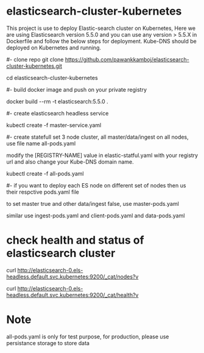 # elasticsearch-cluster-kubernetes

This project is use to deploy Elastic-search cluster on Kubernetes, Here we are using Elasticsearch version 5.5.0 and you can use any version > 5.5.X in Dockerfile and follow the below steps for deployment. Kube-DNS should be deployed on Kubernetes and running.


#- clone repo
git clone https://github.com/pawankkamboj/elasticsearch-cluster-kubernetes.git

cd elasticsearch-cluster-kubernetes

#- build docker image and push on your private registry

docker build --rm -t elasticsearch:5.5.0 .

#- create elasticsearch headless service 

kubectl create -f master-service.yaml

#- create statefull set 3 node cluster, all master/data/ingest on all nodes, use file name all-pods.yaml

modify the [REGISTRY-NAME] value in elastic-statful.yaml with your registry url and also change your Kube-DNS domain name.

kubectl create -f all-pods.yaml

#- if you want to deploy each ES node on different set of nodes then us their respctive pods.yaml file

to set master true and other data/ingest false, use master-pods.yaml

similar use ingest-pods.yaml and client-pods.yaml and data-pods.yaml


# check health and status of elasticsearch cluster

curl http://elasticsearch-0.els-headless.default.svc.kubernetes:9200/_cat/nodes?v

curl http://elasticsearch-0.els-headless.default.svc.kubernetes:9200/_cat/health?v

# Note

all-pods.yaml is only for test purpose, for production, please use persistance storage to store data
